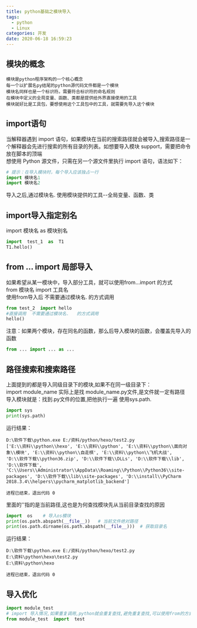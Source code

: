 ```yaml
---
title: python基础之模块导入
tags:
  - python
  - Linux
categories: 开发
date: 2020-06-18 16:59:23
---
```

## 模块的概念

    模块是python程序架构的一个核心概念
    每一个以扩展名py结尾的python源代码文件都是一个模块
    模块名同样也是一个标识符。需要符合标识符的命名规则
    在模块中定义的全局变量、函数、类都是提供给外界直接使用的工具
    模块就好比是工具包，要想使用这个工具包中的工具，就需要先导入这个模块

## import语句
当解释器遇到 import 语句，如果模块在当前的搜索路径就会被导入,搜索路径是一个解释器会先进行搜索的所有目录的列表。如想要导入模块 support，需要把命令放在脚本的顶端
<br/>想使用 Python 源文件，只需在另一个源文件里执行 import 语句，语法如下：<br/>

```python
# 提示：在导入模块时，每个导入应该独占一行
import 模块名1
import 模块名2
```
导入之后,通过模块名.  使用模块提供的工具--全局变量、函数、类

## import导入指定别名
import  模块名  as  模块别名
```python
import  test_1  as  T1
T1.hello()
```
## from ... import 局部导入
如果希望从某一模块中，导入部分工具，就可以使用from...import 的方式
<br/>from  模块名  import 工具名<br/>
使用from导入后  不需要通过模块名.   的方式调用

```python
from test_2  import hello
#直接调用  不需要通过模块名.   的方式调用
hello()
```
注意：如果两个模块，存在同名的函数，那么后导入模块的函数，会覆盖先导入的函数
```python
from ... import ... as ...
```
## 路径搜索和搜索路径
上面提到的都是导入同级目录下的模块,如果不在同一级目录下：
<br/>import  module_name 实际上是找 module_name.py文件,是文件就一定有路径<br/>
导入模块就是：找到.py文件的位置,把他执行一遍   使用sys.path.

```python
import sys
print(sys.path)
```
运行结果：

    D:\软件下载\python.exe E:/资料/python/hexo/test2.py
    ['E:\\资料\\python\\hexo', 'E:\\资料\\python', 'E:\\资料\\python\\面向对象\\模块', 'E:\\资料\\python\\自走棋', 'E:\\资料\\python\\飞机大战', 'D:\\软件下载\\python36.zip', 'D:\\软件下载\\DLLs', 'D:\\软件下载\\lib', 'D:\\软件下载', 'C:\\Users\\Administrator\\AppData\\Roaming\\Python\\Python36\\site-packages', 'D:\\软件下载\\lib\\site-packages', 'D:\\install\\PyCharm 2018.3.4\\helpers\\pycharm_matplotlib_backend']

    进程已结束，退出代码 0

里面的''指的是当前路径,这也是为何查找模块先从当前目录查找的原因
```python
import  os    # 导入os模块
print(os.path.abspath(__file__))   # 当前文件绝对路径
print(os.path.dirname(os.path.abspath(__file__)))  # 获取目录名
```
运行结果：

    D:\软件下载\python.exe E:/资料/python/hexo/test2.py
    E:\资料\python\hexo\test2.py
    E:\资料\python\hexo

    进程已结束，退出代码 0

## 导入优化
```python
import module_test
# import 导入情况,如果重复调用,python就会重复查找,避免重复查找,可以使用from的方式导入
from module_test  import  test
